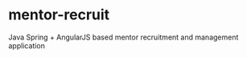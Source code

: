 mentor-recruit
==============

Java Spring + AngularJS based mentor recruitment and management application
